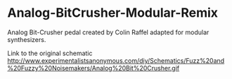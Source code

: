 # Analog-BitCrusher-Modular-Remix
Analog Bit-Crusher pedal created by Colin Raffel adapted for modular synthesizers.

Link to the original schematic http://www.experimentalistsanonymous.com/diy/Schematics/Fuzz%20and%20Fuzzy%20Noisemakers/Analog%20Bit%20Crusher.gif

